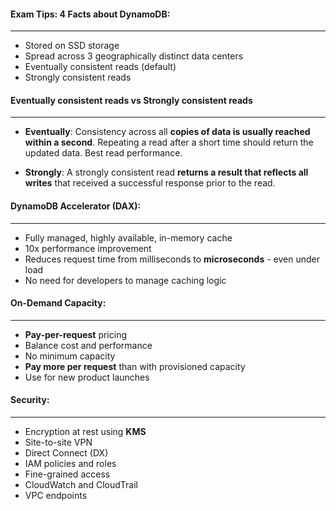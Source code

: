 #### Exam Tips: 4 Facts about DynamoDB:

___

* Stored on SSD storage
* Spread across 3 geographically distinct data centers
* Eventually consistent reads (default)
* Strongly consistent reads

#### Eventually consistent reads vs Strongly consistent reads

___

* **Eventually**: Consistency across all **copies of data is usually reached within a second**. Repeating a read after a
  short time should return the updated data. Best read performance.

* **Strongly**: A strongly consistent read **returns a result that reflects all writes** that received a successful
  response prior to the read.

#### DynamoDB Accelerator (DAX):

___

* Fully managed, highly available, in-memory cache
* 10x performance improvement
* Reduces request time from milliseconds to **microseconds** - even under load
* No need for developers to manage caching logic

#### On-Demand Capacity:

___

* **Pay-per-request** pricing
* Balance cost and performance
* No minimum capacity
* **Pay more per request** than with provisioned capacity
* Use for new product launches

#### Security:

___

* Encryption at rest using **KMS**
* Site-to-site VPN
* Direct Connect (DX)
* IAM policies and roles
* Fine-grained access
* CloudWatch and CloudTrail
* VPC endpoints
